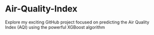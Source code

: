 # Air-Quality-Index
Explore my exciting GitHub project focused on predicting the Air Quality Index (AQI) using the powerful XGBoost algorithm
